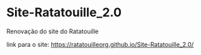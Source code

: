 # Site-Ratatouille_2.0
Renovação do site do Ratatouille

link para o site: https://ratatouilleorg.github.io/Site-Ratatouille_2.0/
